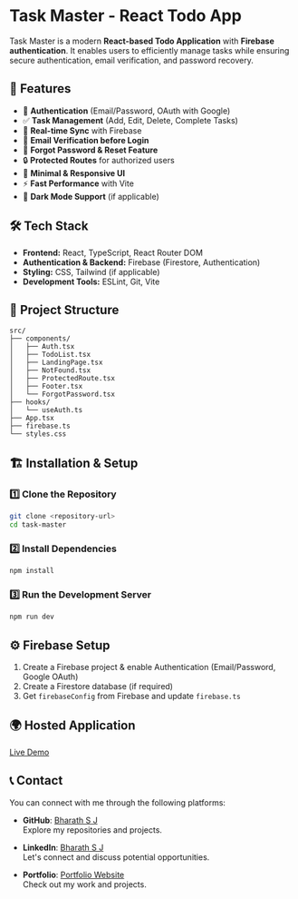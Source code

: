 # Task Master - React Todo App

Task Master is a modern **React-based Todo Application** with **Firebase authentication**. It enables users to efficiently manage tasks while ensuring secure authentication, email verification, and password recovery.

## 🚀 Features
- 🔐 **Authentication** (Email/Password, OAuth with Google)
- ✅ **Task Management** (Add, Edit, Delete, Complete Tasks)
- 🔄 **Real-time Sync** with Firebase
- 📩 **Email Verification before Login**
- 🔑 **Forgot Password & Reset Feature**
- 🔒 **Protected Routes** for authorized users
- 🎨 **Minimal & Responsive UI**
- ⚡ **Fast Performance** with Vite
- 🌙 **Dark Mode Support** (if applicable)

## 🛠 Tech Stack
- **Frontend:** React, TypeScript, React Router DOM
- **Authentication & Backend:** Firebase (Firestore, Authentication)
- **Styling:** CSS, Tailwind (if applicable)
- **Development Tools:** ESLint, Git, Vite

## 📂 Project Structure
```
src/
├── components/
│   ├── Auth.tsx
│   ├── TodoList.tsx
│   ├── LandingPage.tsx
│   ├── NotFound.tsx
│   ├── ProtectedRoute.tsx
│   ├── Footer.tsx
│   └── ForgotPassword.tsx
├── hooks/
│   └── useAuth.ts
├── App.tsx
├── firebase.ts
└── styles.css
```

## 🏗 Installation & Setup
### 1️⃣ Clone the Repository
```bash
git clone <repository-url>
cd task-master
```

### 2️⃣ Install Dependencies
```bash
npm install
```

### 3️⃣ Run the Development Server
```bash
npm run dev
```

## ⚙️ Firebase Setup
1. Create a Firebase project & enable Authentication (Email/Password, Google OAuth)
2. Create a Firestore database (if required)
3. Get `firebaseConfig` from Firebase and update `firebase.ts`

## 🌍 Hosted Application
[Live Demo](https://task-master-jade-beta.vercel.app/)

## 📞 Contact

You can connect with me through the following platforms:

- **GitHub**: [Bharath S J](https://github.com/Bharath-S-J)  
  Explore my repositories and projects.

- **LinkedIn**: [Bharath S J](https://www.linkedin.com/in/bharathsj)  
  Let's connect and discuss potential opportunities.

- **Portfolio**: [Portfolio Website](https://portfolio-bharathsj.vercel.app)  
  Check out my work and projects.
